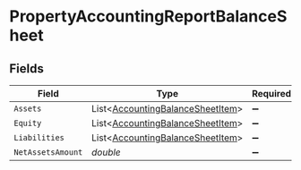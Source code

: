 # PropertyAccountingReportBalanceSheet


## Fields

| Field                                                                                     | Type                                                                                      | Required                                                                                  | Description                                                                               |
| ----------------------------------------------------------------------------------------- | ----------------------------------------------------------------------------------------- | ----------------------------------------------------------------------------------------- | ----------------------------------------------------------------------------------------- |
| `Assets`                                                                                  | List<[AccountingBalanceSheetItem](../../Models/Components/AccountingBalanceSheetItem.md)> | :heavy_minus_sign:                                                                        | N/A                                                                                       |
| `Equity`                                                                                  | List<[AccountingBalanceSheetItem](../../Models/Components/AccountingBalanceSheetItem.md)> | :heavy_minus_sign:                                                                        | N/A                                                                                       |
| `Liabilities`                                                                             | List<[AccountingBalanceSheetItem](../../Models/Components/AccountingBalanceSheetItem.md)> | :heavy_minus_sign:                                                                        | N/A                                                                                       |
| `NetAssetsAmount`                                                                         | *double*                                                                                  | :heavy_minus_sign:                                                                        | N/A                                                                                       |